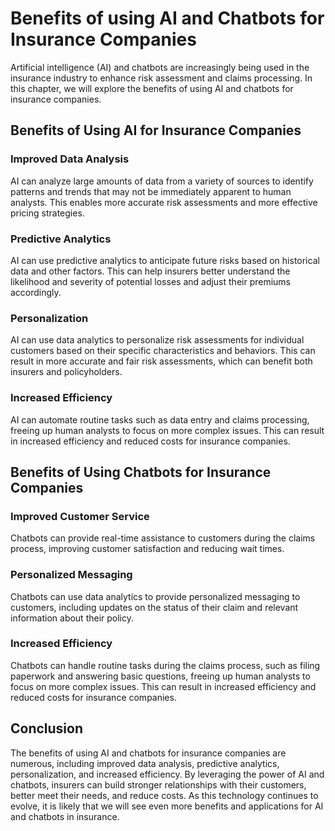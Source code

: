 # Benefits of using AI and Chatbots for Insurance Companies

Artificial intelligence (AI) and chatbots are increasingly being used in the insurance industry to enhance risk assessment and claims processing. In this chapter, we will explore the benefits of using AI and chatbots for insurance companies.

Benefits of Using AI for Insurance Companies
--------------------------------------------

### Improved Data Analysis

AI can analyze large amounts of data from a variety of sources to identify patterns and trends that may not be immediately apparent to human analysts. This enables more accurate risk assessments and more effective pricing strategies.

### Predictive Analytics

AI can use predictive analytics to anticipate future risks based on historical data and other factors. This can help insurers better understand the likelihood and severity of potential losses and adjust their premiums accordingly.

### Personalization

AI can use data analytics to personalize risk assessments for individual customers based on their specific characteristics and behaviors. This can result in more accurate and fair risk assessments, which can benefit both insurers and policyholders.

### Increased Efficiency

AI can automate routine tasks such as data entry and claims processing, freeing up human analysts to focus on more complex issues. This can result in increased efficiency and reduced costs for insurance companies.

Benefits of Using Chatbots for Insurance Companies
--------------------------------------------------

### Improved Customer Service

Chatbots can provide real-time assistance to customers during the claims process, improving customer satisfaction and reducing wait times.

### Personalized Messaging

Chatbots can use data analytics to provide personalized messaging to customers, including updates on the status of their claim and relevant information about their policy.

### Increased Efficiency

Chatbots can handle routine tasks during the claims process, such as filing paperwork and answering basic questions, freeing up human analysts to focus on more complex issues. This can result in increased efficiency and reduced costs for insurance companies.

Conclusion
----------

The benefits of using AI and chatbots for insurance companies are numerous, including improved data analysis, predictive analytics, personalization, and increased efficiency. By leveraging the power of AI and chatbots, insurers can build stronger relationships with their customers, better meet their needs, and reduce costs. As this technology continues to evolve, it is likely that we will see even more benefits and applications for AI and chatbots in insurance.
